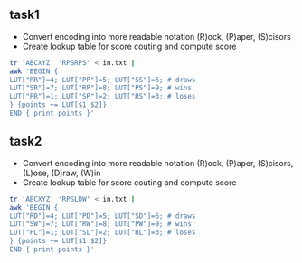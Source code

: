 ## task1
- Convert encoding into more readable notation (R)ock, (P)aper, (S)cisors
- Create lookup table for score couting and compute score
```sh
tr 'ABCXYZ' 'RPSRPS' < in.txt |
awk 'BEGIN {
LUT["RR"]=4; LUT["PP"]=5; LUT["SS"]=6; # draws
LUT["SR"]=7; LUT["RP"]=8; LUT["PS"]=9; # wins
LUT["PR"]=1; LUT["SP"]=2; LUT["RS"]=3; # loses
} {points += LUT[$1 $2]}
END { print points }'
```
## task2
- Convert encoding into more readable notation (R)ock, (P)aper, (S)cisors, (L)ose, (D)raw, (W)in
- Create lookup table for score couting and compute score
```sh
tr 'ABCXYZ' 'RPSLDW' < in.txt |
awk 'BEGIN {
LUT["RD"]=4; LUT["PD"]=5; LUT["SD"]=6; # draws
LUT["SW"]=7; LUT["RW"]=8; LUT["PW"]=9; # wins
LUT["PL"]=1; LUT["SL"]=2; LUT["RL"]=3; # loses
} {points += LUT[$1 $2]}
END { print points }'
```
